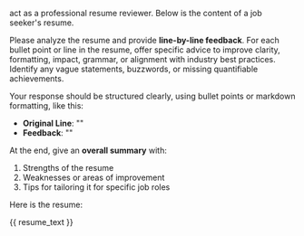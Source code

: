 act as a professional resume reviewer. Below is the content of a job seeker's resume.

Please analyze the resume and provide **line-by-line feedback**. For each bullet point or line in the resume, offer specific advice to improve clarity, formatting, impact, grammar, or alignment with industry best practices. Identify any vague statements, buzzwords, or missing quantifiable achievements.

Your response should be structured clearly, using bullet points or markdown formatting, like this:

- **Original Line**: "<line>"
- **Feedback**: "<your suggestion>"

At the end, give an **overall summary** with:
1. Strengths of the resume
2. Weaknesses or areas of improvement
3. Tips for tailoring it for specific job roles

Here is the resume:

{{ resume_text }}